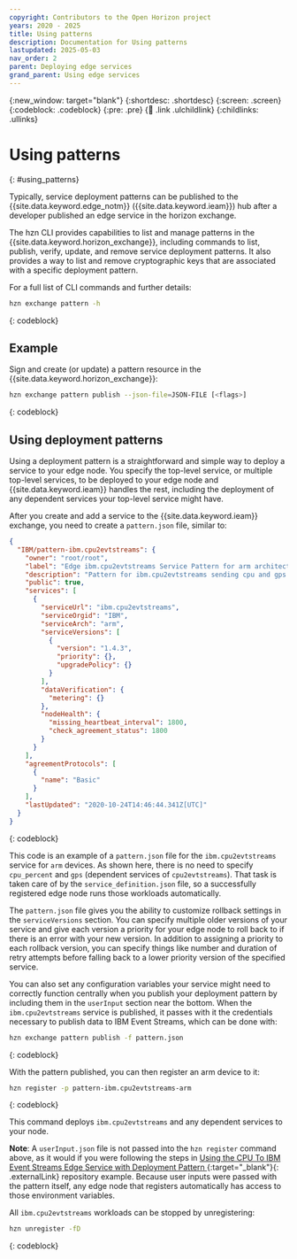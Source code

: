 ```yaml
---
copyright: Contributors to the Open Horizon project
years: 2020 - 2025
title: Using patterns
description: Documentation for Using patterns
lastupdated: 2025-05-03
nav_order: 2
parent: Deploying edge services
grand_parent: Using edge services
---
```


{:new_window: target="blank"}
{:shortdesc: .shortdesc}
{:screen: .screen}
{:codeblock: .codeblock}
{:pre: .pre}
{:child: .link .ulchildlink}
{:childlinks: .ullinks}

# Using patterns
{: #using_patterns}

Typically, service deployment patterns can be published to the {{site.data.keyword.edge_notm}} ({{site.data.keyword.ieam}}) hub after a developer published an edge service in the horizon exchange.

The hzn CLI provides capabilities to list and manage patterns in the {{site.data.keyword.horizon_exchange}}, including commands to list, publish, verify, update, and remove service deployment patterns. It also provides a way to list and remove cryptographic keys that are associated with a specific deployment pattern.

For a full list of CLI commands and further details:

```bash
hzn exchange pattern -h
```
{: codeblock}

## Example

Sign and create (or update) a pattern resource in the {{site.data.keyword.horizon_exchange}}:

```bash
hzn exchange pattern publish --json-file=JSON-FILE [<flags>]
```
{: codeblock}

## Using deployment patterns

Using a deployment pattern is a straightforward and simple way to deploy a service to your edge node. You specify the top-level service, or multiple top-level services, to be deployed to your edge node and {{site.data.keyword.ieam}} handles the rest, including the deployment of any dependent services your top-level service might have.

After you create and add a service to the {{site.data.keyword.ieam}} exchange, you need to create a `pattern.json` file, similar to:

```json
{
  "IBM/pattern-ibm.cpu2evtstreams": {
    "owner": "root/root",
    "label": "Edge ibm.cpu2evtstreams Service Pattern for arm architectures",
    "description": "Pattern for ibm.cpu2evtstreams sending cpu and gps info to the IBM Event Streams",
    "public": true,
    "services": [
      {
        "serviceUrl": "ibm.cpu2evtstreams",
        "serviceOrgid": "IBM",
        "serviceArch": "arm",
        "serviceVersions": [
          {
            "version": "1.4.3",
            "priority": {},
            "upgradePolicy": {}
          }
        ],
        "dataVerification": {
          "metering": {}
        },
        "nodeHealth": {
          "missing_heartbeat_interval": 1800,
          "check_agreement_status": 1800
        }
      }
    ],
    "agreementProtocols": [
      {
        "name": "Basic"
      }
    ],
    "lastUpdated": "2020-10-24T14:46:44.341Z[UTC]"
  }
}
```
{: codeblock}

This code is an example of a `pattern.json` file for the `ibm.cpu2evtstreams` service for `arm` devices. As shown here, there is no need to specify `cpu_percent` and `gps` (dependent services of `cpu2evtstreams`). That task is taken care of by the `service_definition.json` file, so a successfully registered edge node runs those workloads automatically.

The `pattern.json` file gives you the ability to customize rollback settings in the `serviceVersions` section. You can specify multiple older versions of your service and give each version a priority for your edge node to roll back to if there is an error with your new version. In addition to assigning a priority to each rollback version, you can specify things like number and duration of retry attempts before falling back to a lower priority version of the specified service.

You can also set any configuration variables your service might need to correctly function centrally when you publish your deployment pattern by including them in the `userInput` section near the bottom. When the `ibm.cpu2evtstreams` service is published, it passes with it the credentials necessary to publish data to IBM Event Streams, which can be done with:

```bash
hzn exchange pattern publish -f pattern.json
```
{: codeblock}

With the pattern published, you can then register an arm device to it:

```bash
hzn register -p pattern-ibm.cpu2evtstreams-arm
```
{: codeblock}

This command deploys `ibm.cpu2evtstreams` and any dependent services to your node.

**Note**: A `userInput.json` file is not passed into the `hzn register` command above, as it would if you were following the steps in [Using the CPU To IBM Event Streams Edge Service with Deployment Pattern ](https://github.com/open-horizon/examples/tree/master/edge/evtstreams/cpu2evtstreams#-using-the-cpu-to-ibm-event-streams-edge-service-with-deployment-pattern){:target="_blank"}{: .externalLink} repository example. Because user inputs were passed with the pattern itself, any edge node that registers automatically has access to those environment variables.

All `ibm.cpu2evtstreams` workloads can be stopped by unregistering:

```bash
hzn unregister -fD
```
{: codeblock}
